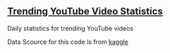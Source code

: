 ## <a href="https://www.kaggle.com/dongjun819/youtube-trending-analysis">Trending YouTube Video Statistics</a>
Daily statistics for trending YouTube videos

Data Scource for this code is from <a href="https://www.kaggle.com/datasnaek/youtube-new"> kaggle 
